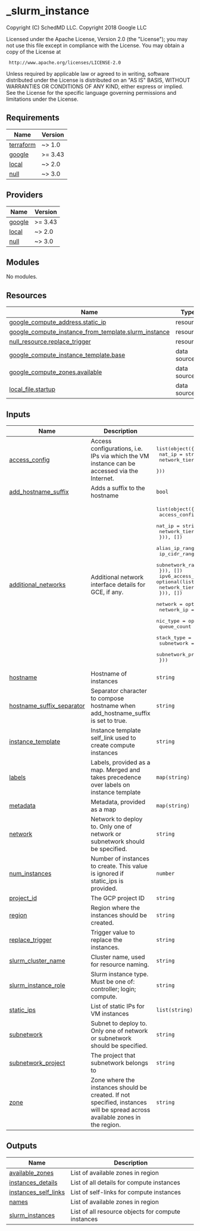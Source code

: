 # \_slurm_instance

<!-- BEGINNING OF PRE-COMMIT-TERRAFORM DOCS HOOK -->
Copyright (C) SchedMD LLC.
Copyright 2018 Google LLC

Licensed under the Apache License, Version 2.0 (the "License");
you may not use this file except in compliance with the License.
You may obtain a copy of the License at

     http://www.apache.org/licenses/LICENSE-2.0

Unless required by applicable law or agreed to in writing, software
distributed under the License is distributed on an "AS IS" BASIS,
WITHOUT WARRANTIES OR CONDITIONS OF ANY KIND, either express or implied.
See the License for the specific language governing permissions and
limitations under the License.

## Requirements

| Name | Version |
|------|---------|
| <a name="requirement_terraform"></a> [terraform](#requirement\_terraform) | ~> 1.0 |
| <a name="requirement_google"></a> [google](#requirement\_google) | >= 3.43 |
| <a name="requirement_local"></a> [local](#requirement\_local) | ~> 2.0 |
| <a name="requirement_null"></a> [null](#requirement\_null) | ~> 3.0 |

## Providers

| Name | Version |
|------|---------|
| <a name="provider_google"></a> [google](#provider\_google) | >= 3.43 |
| <a name="provider_local"></a> [local](#provider\_local) | ~> 2.0 |
| <a name="provider_null"></a> [null](#provider\_null) | ~> 3.0 |

## Modules

No modules.

## Resources

| Name | Type |
|------|------|
| [google_compute_address.static_ip](https://registry.terraform.io/providers/hashicorp/google/latest/docs/resources/compute_address) | resource |
| [google_compute_instance_from_template.slurm_instance](https://registry.terraform.io/providers/hashicorp/google/latest/docs/resources/compute_instance_from_template) | resource |
| [null_resource.replace_trigger](https://registry.terraform.io/providers/hashicorp/null/latest/docs/resources/resource) | resource |
| [google_compute_instance_template.base](https://registry.terraform.io/providers/hashicorp/google/latest/docs/data-sources/compute_instance_template) | data source |
| [google_compute_zones.available](https://registry.terraform.io/providers/hashicorp/google/latest/docs/data-sources/compute_zones) | data source |
| [local_file.startup](https://registry.terraform.io/providers/hashicorp/local/latest/docs/data-sources/file) | data source |

## Inputs

| Name | Description | Type | Default | Required |
|------|-------------|------|---------|:--------:|
| <a name="input_access_config"></a> [access\_config](#input\_access\_config) | Access configurations, i.e. IPs via which the VM instance can be accessed via the Internet. | <pre>list(object({<br>    nat_ip       = string<br>    network_tier = string<br>  }))</pre> | `[]` | no |
| <a name="input_add_hostname_suffix"></a> [add\_hostname\_suffix](#input\_add\_hostname\_suffix) | Adds a suffix to the hostname | `bool` | `true` | no |
| <a name="input_additional_networks"></a> [additional\_networks](#input\_additional\_networks) | Additional network interface details for GCE, if any. | <pre>list(object({<br>    access_config = optional(list(object({<br>      nat_ip       = string<br>      network_tier = string<br>    })), [])<br>    alias_ip_range = optional(list(object({<br>      ip_cidr_range         = string<br>      subnetwork_range_name = string<br>    })), [])<br>    ipv6_access_config = optional(list(object({<br>      network_tier = string<br>    })), [])<br>    network            = optional(string)<br>    network_ip         = optional(string, "")<br>    nic_type           = optional(string)<br>    queue_count        = optional(number)<br>    stack_type         = optional(string)<br>    subnetwork         = optional(string)<br>    subnetwork_project = optional(string)<br>  }))</pre> | `[]` | no |
| <a name="input_hostname"></a> [hostname](#input\_hostname) | Hostname of instances | `string` | `""` | no |
| <a name="input_hostname_suffix_separator"></a> [hostname\_suffix\_separator](#input\_hostname\_suffix\_separator) | Separator character to compose hostname when add\_hostname\_suffix is set to true. | `string` | `"-"` | no |
| <a name="input_instance_template"></a> [instance\_template](#input\_instance\_template) | Instance template self\_link used to create compute instances | `string` | n/a | yes |
| <a name="input_labels"></a> [labels](#input\_labels) | Labels, provided as a map. Merged and takes precedence over labels on instance template | `map(string)` | `{}` | no |
| <a name="input_metadata"></a> [metadata](#input\_metadata) | Metadata, provided as a map | `map(string)` | `{}` | no |
| <a name="input_network"></a> [network](#input\_network) | Network to deploy to. Only one of network or subnetwork should be specified. | `string` | `""` | no |
| <a name="input_num_instances"></a> [num\_instances](#input\_num\_instances) | Number of instances to create. This value is ignored if static\_ips is provided. | `number` | `1` | no |
| <a name="input_project_id"></a> [project\_id](#input\_project\_id) | The GCP project ID | `string` | `null` | no |
| <a name="input_region"></a> [region](#input\_region) | Region where the instances should be created. | `string` | `null` | no |
| <a name="input_replace_trigger"></a> [replace\_trigger](#input\_replace\_trigger) | Trigger value to replace the instances. | `string` | `""` | no |
| <a name="input_slurm_cluster_name"></a> [slurm\_cluster\_name](#input\_slurm\_cluster\_name) | Cluster name, used for resource naming. | `string` | n/a | yes |
| <a name="input_slurm_instance_role"></a> [slurm\_instance\_role](#input\_slurm\_instance\_role) | Slurm instance type. Must be one of: controller; login; compute. | `string` | `null` | no |
| <a name="input_static_ips"></a> [static\_ips](#input\_static\_ips) | List of static IPs for VM instances | `list(string)` | `[]` | no |
| <a name="input_subnetwork"></a> [subnetwork](#input\_subnetwork) | Subnet to deploy to. Only one of network or subnetwork should be specified. | `string` | `""` | no |
| <a name="input_subnetwork_project"></a> [subnetwork\_project](#input\_subnetwork\_project) | The project that subnetwork belongs to | `string` | `""` | no |
| <a name="input_zone"></a> [zone](#input\_zone) | Zone where the instances should be created. If not specified, instances will be spread across available zones in the region. | `string` | `null` | no |

## Outputs

| Name | Description |
|------|-------------|
| <a name="output_available_zones"></a> [available\_zones](#output\_available\_zones) | List of available zones in region |
| <a name="output_instances_details"></a> [instances\_details](#output\_instances\_details) | List of all details for compute instances |
| <a name="output_instances_self_links"></a> [instances\_self\_links](#output\_instances\_self\_links) | List of self-links for compute instances |
| <a name="output_names"></a> [names](#output\_names) | List of available zones in region |
| <a name="output_slurm_instances"></a> [slurm\_instances](#output\_slurm\_instances) | List of all resource objects for compute instances |
<!-- END OF PRE-COMMIT-TERRAFORM DOCS HOOK -->
